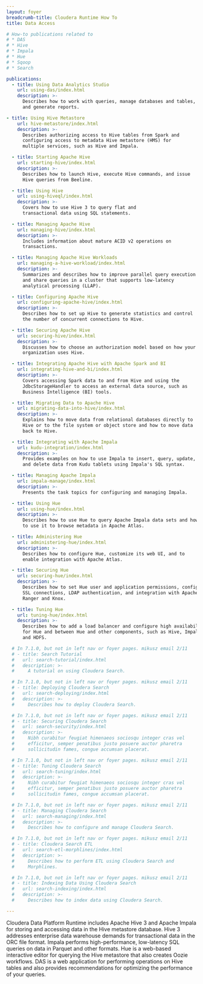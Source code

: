 ```yaml
---
layout: foyer
breadcrumb-title: Cloudera Runtime How To
title: Data Access

# How-to publications related to
# * DAS
# * Hive
# * Impala
# * Hue
# * Sqoop
# * Search

publications:
  - title: Using Data Analytics Studio
    url: using-das/index.html
    description: >-
      Describes how to work with queries, manage databases and tables,
      and generate reports.

- title: Using Hive Metastore
    url: hive-metastore/index.html
    description: >-
      Describes authorizing access to Hive tables from Spark and
      configuring access to metadata Hive metastore (HMS) for
      multiple services, such as Hive and Impala.

  - title: Starting Apache Hive
    url: starting-hive/index.html
    description: >-
      Describes how to launch Hive, execute Hive commands, and issue
      Hive queries from Beeline.

  - title: Using Hive
    url: using-hiveql/index.html
    description: >-
      Covers how to use Hive 3 to query flat and
      transactional data using SQL statements.

  - title: Managing Apache Hive
    url: managing-hive/index.html
    description: >-
      Includes information about mature ACID v2 operations on
      transactions.

  - title: Managing Apache Hive Workloads
    url: managing-a-hive-workload/index.html
    description: >-
      Summarizes and describes how to improve parallel query execution
      and share queries in a cluster that supports low-latency
      analytical processing (LLAP).

  - title: Configuring Apache Hive
    url: configuring-apache-hive/index.html
    description: >-
      Describes how to set up Hive to generate statistics and control
      the number of concurrent connections to Hive.

  - title: Securing Apache Hive
    url: securing-hive/index.html
    description: >-
      Discusses how to choose an authorization model based on how your
      organization uses Hive.

  - title: Integrating Apache Hive with Apache Spark and BI
    url: integrating-hive-and-bi/index.html
    description: >-
      Covers accessing Spark data to and from Hive and using the
      JdbcStorageHandler to access an external data source, such as
      Business Intelligence (BI) tools.

  - title: Migrating Data to Apache Hive
    url: migrating-data-into-hive/index.html
    description: >-
      Explains how to move data from relational databases directly to
      Hive or to the file system or object store and how to move data
      back to Hive.

  - title: Integrating with Apache Impala
    url: kudu-integration/index.html
    description: >-
      Provides examples on how to use Impala to insert, query, update,
      and delete data from Kudu tablets using Impala's SQL syntax.

  - title: Managing Apache Impala
    url: impala-manage/index.html
    description: >-
      Presents the task topics for configuring and managing Impala.

  - title: Using Hue
    url: using-hue/index.html
    description: >-
      Describes how to use Hue to query Apache Impala data sets and how
      to use it to browse metadata in Apache Atlas.

  - title: Administering Hue
    url: administering-hue/index.html
    description: >-
      Describes how to configure Hue, customize its web UI, and to
      enable integration with Apache Atlas.

  - title: Securing Hue
    url: securing-hue/index.html
    description: >-
      Describes how to set Hue user and application permissions, configure
      SSL connections, LDAP authentication, and integration with Apache
      Ranger and Knox.

  - title: Tuning Hue
    url: tuning-hue/index.html
    description: >-
      Describes how to add a load balancer and configure high availability
      for Hue and between Hue and other components, such as Hive, Impala,
      and HDFS.

  # In 7.1.0, but not in left nav or foyer pages. mikusz email 2/11
  # - title: Search Tutorial
  #   url: search-tutorial/index.html
  #   description: >-
  #     A tutorial on using Cloudera Search.

  # In 7.1.0, but not in left nav or foyer pages. mikusz email 2/11
  # - title: Deploying Cloudera Search
  #   url: search-deploying/index.html
  #   description: >-
  #     Describes how to deploy Cloudera Search.

  # In 7.1.0, but not in left nav or foyer pages. mikusz email 2/11
  # - title: Securing Cloudera Search
  #   url: search-security/index.html
  #   description: >-
  #     Nibh curabitur feugiat himenaeos sociosqu integer cras vel
  #     efficitur, semper penatibus justo posuere auctor pharetra
  #     sollicitudin fames, congue accumsan placerat.

  # In 7.1.0, but not in left nav or foyer pages. mikusz email 2/11
  # - title: Tuning Cloudera Search
  #   url: search-tuning/index.html
  #   description: >-
  #     Nibh curabitur feugiat himenaeos sociosqu integer cras vel
  #     efficitur, semper penatibus justo posuere auctor pharetra
  #     sollicitudin fames, congue accumsan placerat.

  # In 7.1.0, but not in left nav or foyer pages. mikusz email 2/11
  # - title: Managing Cloudera Search
  #   url: search-managing/index.html
  #   description: >-
  #     Describes how to configure and manage Cloudera Search.

  # In 7.1.0, but not in left nav or foyer pages. mikusz email 2/11
  # - title: Cloudera Search ETL
  #   url: search-etl-morphlines/index.html
  #   description: >-
  #     Describes how to perform ETL using Cloudera Search and
  #     Morphlines.

  # In 7.1.0, but not in left nav or foyer pages. mikusz email 2/11
  # - title: Indexing Data Using Cloudera Search
  #   url: search-indexing/index.html
  #   description: >-
  #     Describes how to index data using Cloudera Search.

---
```

Cloudera Data Platform Runtime includes Apache Hive 3 and Apache Impala
for storing and accessing data in the Hive metastore database. Hive 3
addresses enterprise data warehouse demands for transactional data in
the ORC file format. Impala performs high-performance, low-latency SQL
queries on data in Parquet and other formats. Hue is a web-based interactive
editor for querying the Hive metastore that also creates Oozie workflows. DAS
is a web application for performing operations on Hive tables and also
provides recommendations for optimizing the performance of your queries.
